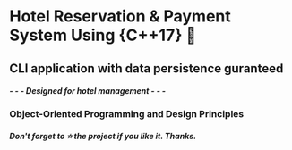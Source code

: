 # Hotel Reservation & Payment System Using {C++17} 🏨

## CLI application with data persistence guranteed

#### *- - - Designed for hotel management - - -*

### Object-Oriented Programming and Design Principles

##### *Don't forget to ⭐️️ the project if you like it*. *Thanks*.